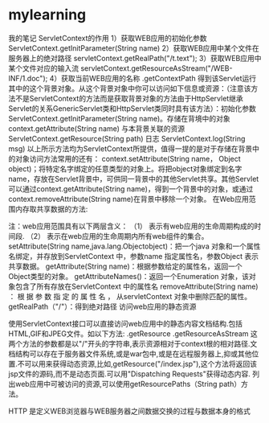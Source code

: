 # mylearning
我的笔记
ServletContext的作用
1）获取WEB应用的初始化参数 ServletContext.getInitParameter(String name)
2）获取WEB应用中某个文件在服务器上的绝对路径 servletContext.getRealPath("/t.text");
3）获取WEB应用中某个文件对应的输入流  servletContext.getResourceAsStream("/WEB-INF/1.doc");
4）获取当前WEB应用的名称  .getContextPath
得到该Servlet运行其中的这个背景对象。从这个背景对象中你可以访问如下信息或资源：（注意该方法不是ServletContext的方法而是获取背景对象的方法由于HttpServlet继承Servlet的关系GenericServlet类和HttpServlet类同时具有该方法）：初始化参数 ServletContext.getInitParameter(String name)。存储在背境中的对象 context.getAttribute(String name) 与本背景关联的资源 ServletContext.getResource(String path) 日志 ServletContext.log(String msg) 以上所示方法均为ServletContext所提供，值得一提的是对于存储在背景中的对象访问方法常用的还有： context.setAttribute(String name， Object object)；将特定名字绑定的任意类型的对象上。将把object对象绑定到名字name，存放在Servlet背景中，可供同一背景中的其他Servlet共享。其他Servlet可以通过context.getAttribute(String name)，得到一个背景中的对象，或通过context.removeAttribute(String name)在背景中移除一个对象。
在Web应用范围内存取共享数据的方法:

注：web应用范围具有以下两层含义：
（1） 表示有web应用的生命周期构成的时间段.
（2） 表示在web应用的生命周期内所有web组件的集合。
setAttribute(String name,java.lang.Objectobject)：把一个java 对象和一个属性名绑定，并存放到ServletContext 中，参数name 指定属性名，参数Object 表示共享数据。
getAttribute(String name)：根据参数给定的属性名，返回一个Object类型的对象。
getAttributeNames()：返回一个Enumeration 对象，该对象包含了所有存放在ServletContext 中的属性名
removeAttribute(String name) ： 根 据 参 数 指 定 的 属 性 名 ， 从servletContext 对象中删除匹配的属性。
getRealPath（"/"）：得到绝对路径
访问web应用的静态资源

使用ServletContext接口可以直接访问web应用中的静态内容文档结构.包括HTML,GIF和JPEG文件。如以下方法:
.getResource
.getResourceAsStream
这两个方法的参数都是以"/"开头的字符串,表示资源相对于context根的相对路径.文档结构可以存在于服务器文件系统,或是war包中,或是在远程服务器上,抑或其他位置.不可以用来获得动态资源,比如,getResource("/index.jsp"),这个方法将返回该jsp文件的源码,而不是动态页面.可以用"Dispatching Requests"获得动态内容.
列出web应用中可被访问的资源,可以使用getResourcePaths（String path）方法。


 HTTP 是定义WEB浏览器与WEB服务器之间数据交换的过程与数据本身的格式
